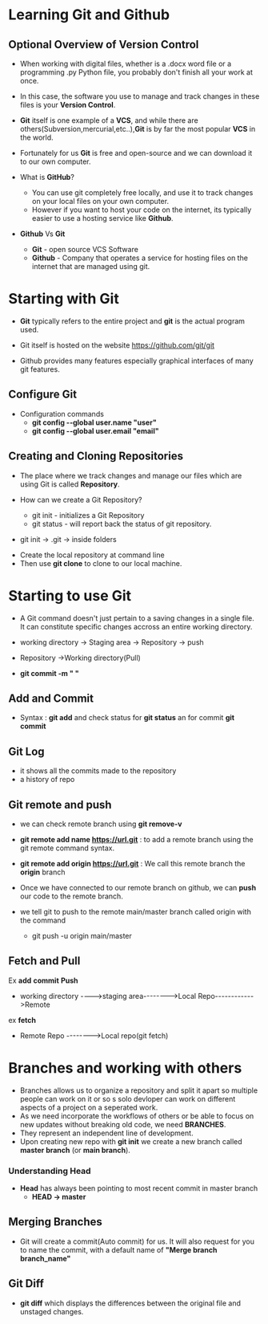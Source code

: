 # Learning Git and Github

## Optional Overview of Version Control

* When working with digital files, whether is a .docx word file or a programming .py Python file, you probably don't finish all your work at once.
* In this case, the software you use to manage and track changes in these files is your **Version Control**.
* **Git** itself is one example of a **VCS**, and while there are others(Subversion,mercurial,etc..),**Git** is by far the most popular **VCS** in the world.
* Fortunately for us **Git** is free and open-source and we can download it to our own computer.
* What is **GitHub**?

    * You can use git completely free locally, and use it to track changes on your local files on your own computer.
    * However if you want to host your code on the internet, its typically easier to use a hosting service like **Github**.

* **Github** Vs **Git**

    * **Git** - open source VCS Software
    * **Github** - Company that operates a service for hosting files on the internet that are managed using git.

# Starting with Git
 
- **Git** typically refers to the entire project and **git** is the actual program used.

- Git itself is hosted on the website https://github.com/git/git

- Github provides many features especially graphical interfaces of many git features.

## Configure Git
 
* Configuration commands 
    * **git config --global user.name "user"**
    * **git config --global user.email "email"**

## Creating and Cloning Repositories

- The place where we track changes and manage our files which are using Git is called **Repository**.

- How can we create a Git Repository?

    * git init - initializes a Git Repository
    * git status - will report back the status of git repository.
    
- git init -> .git -> inside folders

* Create the local repository at command line 
* Then use **git clone** to clone to our local machine.

# Starting to use Git

* A Git command doesn't just pertain to a saving changes in a single file. It can constitute specific changes accross an entire working directory.

* working directory -> Staging area -> Repository -> push 

* Repository ->Working directory(Pull)

* **git commit -m " "**

## Add and Commit

- Syntax : **git add** and check status for **git status** an for commit **git commit**

## Git Log

* it shows all the commits made to the repository
* a history of repo

## Git remote and push

* we can check remote branch using **git remove-v** 
* **git remote add name https://url.git** : to add a remote branch using the git remote command syntax.

* **git remote add origin https://url.git** : We call this remote branch the **origin** branch 

* Once we have connected to our remote branch on github, we can **push** our code to the remote branch.

* we tell git to push to the remote main/master branch called origin with the command 

    * git push -u origin main/master

## Fetch and Pull
Ex                 **add**         **commit**           **Push**
* working directory ---->staging area-------->Local Repo------------>Remote

ex            **fetch**
* Remote Repo -------->Local repo(git fetch)


# Branches and working with others

* Branches allows us to organize a repository and split it apart so multiple people can work on it or so s solo devloper can work on different aspects of a project on a seperated work.
* As we need incorporate the workflows of others or be able to focus on new updates without breaking old code, we need **BRANCHES**.
* They represent an independent line of development.
* Upon creating new repo with **git init** we create a new branch called **master branch** (or **main branch**).

### Understanding Head

* **Head** has always been pointing to most recent commit in master branch 
    * **HEAD -> master**

## Merging Branches

* Git will create a commit(Auto commit) for us. It will also request for you to name the commit, with a default name of **"Merge branch branch_name"**

## Git Diff

* **git diff** which displays the differences between the original file and unstaged changes.
